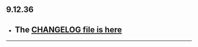 ## 9.12.36

- ## The [CHANGELOG file is here](https://flutter-sound.canardoux.xyz/changelog.html)

-----------------------------------------------------------------------------------------------------------------------------------
